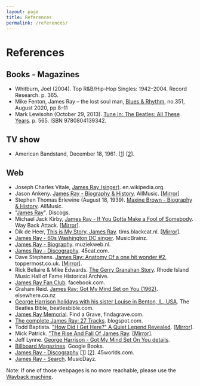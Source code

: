 ```yaml
---
layout: page
title: References
permalink: /references/
---
```


# References

## Books - Magazines
- Whitburn, Joel (2004). Top R&B/Hip-Hop Singles: 1942–2004. Record Research. p. 365.
- Mike Fenton, James Ray – the lost soul man, [Blues & Rhythm](http://www.bluesandrhythm.co.uk/), no.351, August 2020, pp.8–11
- Mark Lewisohn (October 29, 2013). [Tune In: The Beatles: All These Years](https://www.google.fr/books/edition/Tune_In/bI11tpR-L_kC?hl=fr&gbpv=1&dq=james%20ray&pg=PA565&printsec=frontcover). p. 565. ISBN 9780804139342.

## TV show
- American Bandstand, December 18, 1961. [[1](https://watch.plex.tv/fr/show/american-bandstand/season/5/episode/76)] [[2](http://www.truckgeier.de/american%20bandstand.htm)].

## Web
- Joseph Charles Vitale, [James Ray (singer)](https://en.wikipedia.org/wiki/James_Ray_(singer)). en.wikipedia.org.
- Jason Ankeny. [James Ray - Biography & History](https://www.allmusic.com/artist/james-ray-mn0000807815). AllMusic. [[Mirror](./mirrors/biography-jason-ankeny.md)]
- Stephen Thomas Erlewine (August 18, 1939). [Maxine Brown - Biography & History](https://www.allmusic.com/artist/maxine-brown-mn0000396154/biography). AllMusic.
- "[James Ray](https://www.discogs.com/artist/884155)". Discogs.
- Michael Jack Kirby, [James Ray - If You Gotta Make a Fool of Somebody](http://www.waybackattack.com/rayjames.html). Way Back Attack. [[Mirror](./mirrors/biography-michael-jack-kirby.md)].
- Dik de Heer, [This is My Story, James Ray](https://tims.blackcat.nl/messages/james_ray.htm). tims.blackcat.nl. [[Mirror](./mirrors/biography-dik-de-heer.md)].
- [James Ray - 60s Washington DC singer](https://musicbrainz.org/artist/8de7c44d-a129-4216-b8b6-2757df89b89e). MusicBrainz.
- [James Ray - Biography](https://www.muziekweb.nl/Link/M00000090893/POPULAR/James-Ray). muziekweb.nl.
- [James Ray - Discography](https://www.45cat.com/artist/james-ray). 45cat.com.
- Dave Stephens. [James Ray: Anatomy Of a one hit wonder #2](https://www.toppermost.co.uk/james-ray/), toppermost.co.uk. [[Mirror](./mirrors/biography-dave-stephens.md)].
- Rick Bellaire & Mike Edwards. [The Gerry Granahan Story](https://www.ripopmusic.org/musical-artists/musicians/gerry-granahan/). Rhode Island Music Hall of Fame Historical Archive.
- [James Ray Fan Club](https://www.facebook.com/jamesray.fanclub.33?fref=ufi&rc=p). facebook.com.
- Graham Reid. [James Ray: Got My Mind Set on You (1962)](https://www.elsewhere.co.nz/fromthevaults/6206/james-ray-got-my-mind-set-on-you-1962/). elsewhere.co.nz
- [George Harrison holidays with his sister Louise in Benton, IL, USA](https://www.beatlesbible.com/1963/09/16/george-harrison-holiday-america/). The Beatles Bible, beatlesbible.com.
- [James Ray Memorial](https://fr.findagrave.com/memorial/65833741/james-ray). Find a Grave, findagrave.com.
- [The complete James Ray: 27 Tracks](http://musenick.blogspot.com/2013/12/the-allegedly-complete-james-ray-if-you.html). blogspot.com.
- Todd Baptista. ["How Did I Get Here?" A Quiet Legend Revealed](https://toddbaptista.com/gerry%20granahan.html). [[Mirror](./mirrors/gerry-granahan-by-todd-baptista.md)].
- Mick Patrick. ["The Rise And Fall Of James Ray](https://spectropop.com/archive/digest/d1022.htm). [[Mirror](./mirrors/biography-mick-patrick.md)].
- Jeff Lynne. [George Harrison - Got My Mind Set On You details](https://www.jefflynnesongs.com/popup.php?data=GotMyMindSetOnYou198717_popupplus). 
- [Billboard Magazines](https://books.google.fr/books/about/Billboard.html?id=vwgEAAAAMBAJ&redir_esc=y). Google Books.
- [James Ray - Discography](https://www.45cat.com/artist/james-ray/all) [[1](https://www.45cat.com/record/nc880187us)] [[2](https://www.45cat.com/record/cap110)]. 45worlds.com.
- [James Ray - Search](https://musicdayz.com/Search/?for=james+ray). MusicDayz. 

Note: If one of those webpages is no more reachable, please use the [Wayback machine](https://archive.org/web).
